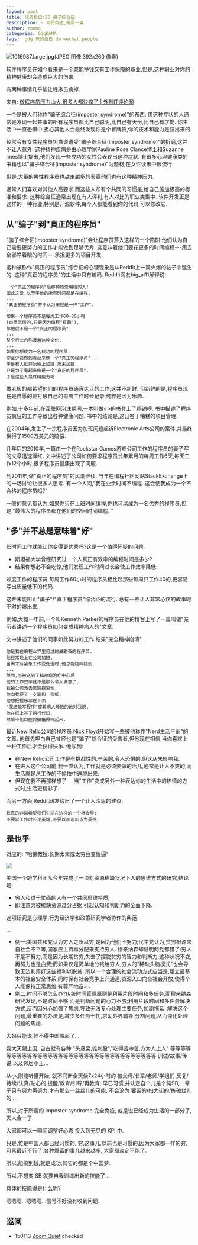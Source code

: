 ```yaml
---
layout: post
title: 珠的自白:25 骗子综合征
description: ~ 大妈自述,每周一篇
author: zoomq
categories: GdgDAMA
tags:  gdg 珠的自白 dm wechat people
---
```


![1016987.large.jpg(JPEG 图像,392x260 像素)](http://dingo.care2.com/pictures/greenliving/1017/1016987.large.jpg)

软件程序员在如今看来是一个既能挣钱又有工作保障的职业,但是,这种职业对你的精神健康却会造成巨大的伤害. 

有两种事情几乎能让程序员疯掉. 


<!--more-->

来自: [做程序员压力山大,很多人都快疯了 | 外刊IT评论网](http://www.vaikan.com/programmer-crazy/)


一个是被人们称作"骗子综合征(imposter syndrome)"的东西. 患这种症状的人通常是发现一起共事的所有程序员都比自己聪明,比自己有天份,比自己有才能. 你生活中一直恐惧中,担心其他人会最终发现你是个冒牌货,你的技术和能力是装出来的. 

经常会有女性程序员坦白说遭受"骗子综合征(imposter syndrome)"的折磨,这并不让人意外. 这种精神疾病是由心理学家Pauline Rose Clance博士和Suzanne Imes博士提出,他们发现一些成功的女性会表现出这种症状. 有很多心理健康类的书籍也以"骗子综合征(imposter syndrome)"为题材,在女性读者中很流行. 

但是,大量的男性程序员也越来越多的表露他们也有这种精神压力. 

通常人们喜欢对其他人高要求,而这些人却有个共同的习惯是,给自己施加极高的标准和要求. 这种综合征通常出现在有人评判,有人对比的职业类型中. 软件开发正是这样的一种行业,特别是开源软件,每个人都能看到你的代码,可以修改它. 

## 从"骗子"到"真正的程序员"

"骗子综合征(imposter syndrome)"会让程序员落入这样的一个陷阱:他们认为自己需要更努力的工作才能做到足够优秀. 这意味着他们要花更多的时间编程---用去全部睁着眼的时间---承担更多的项目开发. 

这种被称作"真正的程序员"综合征的心理现象是从Reddit上一篇火爆的帖子中诞生的. 这种"真正的程序员"的生活中只有编码. Reddit网友big_al11解释说:

    一个"真正的程序员"是那种热爱编程的人!
    如此之爱,以至于他的所有时间都是在编程. 
    ... 
    "真正的程序员"并不认为编程是一种"工作". 
    ... 
    如果一个程序员不是每周工作60-80小时
    (自愿无偿的,只是因为编程"有趣"),
    那他就不是一个"真正的程序员". 
    ... 
    整个行业内弥漫着这种文化. 
    ... 
    如果你想成为一名成功的程序员,
    你至少要做到看起来像一个"真正的程序员"...
    于是有人就开始晚上加班,周末加班,
    只是为了看起来像是一个"真正的程序员",
    于是这些人最终精疲力竭. 


做老板的都希望他们的程序员通宵达旦的工作,这并不新鲜. 但新鲜的是,程序员现在是自愿的要打破自己的每周工作时长记录,纯粹是因为乐趣. 

例如,十多年前,在互联网泡沫期间,一本叫做<<Death March>>的书登上了畅销榜. 书中描述了程序员疯狂的工作导致出各种健康问题. 书中的结论是,这归咎于糟糕的项目管理. 

在2004年,发生了一宗程序员因为加班问题起诉Electronic Arts公司的案件,并最终赢得了1500万美元的赔偿. 

几年后的2010年,一篇由一个在Rockstar Games游戏公司工作的程序员的妻子写的文章迅速蹿红. 文中讲述了公司如何要求程序员长年累月的每周工作6天,每天工作12个小时,很多程序员健康出现了问题. 

到2011年,做"真正的程序员"的风潮继续. 当年在编程社区网站StackExchange上的一场讨论让很多人思考. 有一个人问,"我在业余时间不编程. 这会使我成为一个不合格的程序员吗?"

一般的意见都认为,如果你只在上班时间编程,你也可以成为一名优秀的程序员,但是,"最伟大的程序员都在他们的空闲时间编程. "

## "多"并不总是意味着"好"

长时间工作就能让你变得更优秀吗?这是一个值得怀疑的问题.

- 斯坦福大学曾经研究过一个人真正有效率的编程时间是多少?
- 结果你想必不会吃惊,他们发现工作时间过长会使工作效率降低. 

过度工作的程序员,每周工作60小时的程序员相比起那些每周只工作40的,更容易写出质量低下的代码. 

这并未能阻止"骗子"/"真正程序员"综合征的流行. 总有一些让人非常心疼的故事时不时的爆出来. 

例如,大概一年前,一个叫Kenneth Parker的程序员在他的博客上写了一篇叫做"亲历者讲述一个程序员如何变成精神病人的"文章. 

文中讲述了他们的同事如此努力的工作,结果"完全精神崩溃". 

    他是我在编程业界里见过的最勤奋的程序员. 
    他经常晚上在公司加班,
    当周末有紧急工作要处理时,他总能随叫随到
    ... 
    然而,当被送到了精神病治疗中心后,
    他的工作效率就不是那么令人满意了. 
    我被公司派去医院探望他,
    他向我要了一支笔和一张纸,
    他想把程序写在上面. 
    "我还能写程序"穿着病人睡袍的他对我说. 
    他在纸上写了两行代码,
    然后不能自控的抽搐哭啼起来. 

最近New Relic公司的程序员 Nick Floyd开始写一些被他称作"Nerd生活平衡"的文章. 他首先坦白自己曾经也是"骗子"综合征的受害者,但他现在相信,当你喜欢上一种工作后才会获得快乐. 他写到:

- 在New Relic公司工作是有挑战性的,辛苦的,令人恐惧的,但这从未影响我. 
- 在进入这个公司前,我一直认为,工作就是必须要做的活儿,通常是让人不爽的,而生活就是从工作的不愉快中逃脱出来. 
- 但现在我不再那样想了---当"工作"变成另外一种表达你的生活中的热情的方式时,生活更精彩了. 

而另一方面,Reddit网友给出了一个让人深思的建议:

    我真的非常希望我们生活在这样的一个社会里:
    不要以工作时长论英雄,不要以加班加点为美德. 

## 是也乎

对应的: "哈佛教授:长期太累或太穷会变傻逼"

![](http://mmbiz.qpic.cn/mmbiz/Z0ib4MU5Oy84FoFe1NdJtFOGCvnyiad9naOCoZ5xXjY7ogoNMLSvHTicHbwHv0TW8qje72RsIiaIxF1CvE9aBTzv5A/0)

美国一个跨学科团队今年完成了一项对资源稀缺状况下人的思维方式的研究,结论是:

- 穷人和过于忙碌的人有一个共同思维特质,
- 即注意力被稀缺资源过分占据,引起认知和判断力的全面下降. 

这项研究是心理学,行为经济学和政策研究学者协作的典范. 

... 

- 例一:美国共和党认为穷人之所以穷,是因为他们不努力;民主党认为,贫穷根源来自社会不平等,国家应主持再分配来支持穷人. 穆来纳森却证明两党都错了:穷人不是不努力,而是因为长期贫穷,失去了摆脱贫穷的智力和判断力,这种状况不变,再努力也是白费;而如果仅是简单地分钱给穷人,穷人的"稀缺头脑模式"也会导致无法利用好这些福利以脱贫. 所以一个合理的社会流动方式应当是,建立最基本的社会安全体系,同时保有社会竞争上升通道,资源入口向全社会开放,使得个人能保持正常思维,有尊严地奋斗. 
- 例二:时间不够怎么办?传统时间管理原则是利用片段时间和多任务,而穆来纳森研究发现,不是时间不够,而是判断问题的心力不够;利用片段时间和多任务解决方式,反而因分心加强了焦虑,导致无法专心处理主要任务,加剧拖延. 解决这个问题,最重要的办法是,减少多任务干扰,求助外界辅导,分割问题,从而淡化处理问题的焦虑. 

大妈只能说,怪不得中国崛起了...

我大天朝上国,
自古就有各种 "头悬梁,锥刺股","吃得苦中苦,方为人上人"
等等等等等等等等等等等等等等等等等等等等等等等等等等等等等等等等等
训诫/故事/传说,以及邻居小王...

从小,刚能听懂开始,
就不间断全天候7x24小时的
被父母/长辈/老师/学姐们
反复/持续/认真/贴心的
提醒/教育/引导/再教育;
早已习惯,并认定自个儿是个纯SB,一辈子只有努力再努力,才有那么一丝丝儿的可能,
不会沦为 要饭的/扫大街的/拣破烂儿的...

所以,对于所谓的 imposter syndrome 完全免疫,
或是说已经成为生活的一部分了,
天人合一了.

大家都可以一瞬间调整好心态,投入到无尽的 KPI 中.

只是,忙是中国人都已经习惯的,
穷,这事儿,以前也是习惯的,因为大家都一样的穷,
可素最近不行了,各种爆富的事儿越来越多,
大家都淡定不能了.

所以,能搞到銭,就是成功,其它的都是个中国梦.

所以,不想变 SB 就要自我训练出新的技能了...

具体的技能得是什么呢?

嗯嗯嗯...嗯嗯嗯...信号不好没有收到问题.








## 巡阅
- 150113 [Zoom.Quiet](http://zoomquiet.io/) checked





